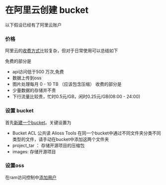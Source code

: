 # 在阿里云创建 bucket

以下假设已经有了阿里云账户

### 价格

阿里云的[收费方式](https://www.aliyun.com/price/product?spm=5176.8466032.bucket-overview.5.6c061450yTTVek#/oss/detail/oss)比较复杂，但对于日常使用可以总结如下

免费的部分是
- api访问低于500 万次,免费
- 数据上传到oss
- 图片处理每月 0 - 10 TB （应该包含压缩）
收费的部分是
- 少量数据的存储并不贵
- 下行流量比较贵，忙时0.5元/GB，闲时0.25元/GB(08:00 - 24:00)


### 设置 bucket

首先[新建一个bucket](https://oss.console.aliyun.com/bucket)。关键设置为
- Bucket ACL 公共读
Alioss Tools 在同一个bucket中通过不同文件夹分类不同类型的文件，请手动在bucket中添加这两个文件夹
- project_tar ： 存储开源项目的压缩包
- images: 存储开源项目

### 设置oss

在ram访问控制中[添加用户](https://ram.console.aliyun.com/users)